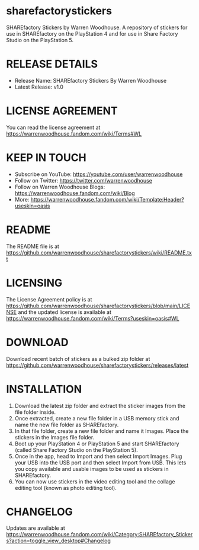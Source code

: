 # sharefactorystickers
SHAREfactory Stickers by Warren Woodhouse. A repository of stickers for use in SHAREfactory on the PlayStation 4 and for use in Share Factory Studio on the PlayStation 5.

# RELEASE DETAILS
* Release Name: SHAREfactory Stickers By Warren Woodhouse
* Latest Release: v1.0

# LICENSE AGREEMENT
You can read the license agreement at https://warrenwoodhouse.fandom.com/wiki/Terms#WL

# KEEP IN TOUCH
* Subscribe on YouTube: https://youtube.com/user/warrenwoodhouse
* Follow on Twitter: https://twitter.com/warrenwoodhouse
* Follow on Warren Woodhouse Blogs: https://warrenwoodhouse.fandom.com/wiki/Blog
* More: https://warrenwoodhouse.fandom.com/wiki/Template:Header?useskin=oasis

# README
The README file is at https://github.com/warrenwoodhouse/sharefactorystickers/wiki/README.txt

# LICENSING
The License Agreement policy is at https://github.com/warrenwoodhouse/sharefactorystickers/blob/main/LICENSE and the updated license is available at https://warrenwoodhouse.fandom.com/wiki/Terms?useskin=oasis#WL

# DOWNLOAD
Download recent batch of stickers as a bulked zip folder at https://github.com/warrenwoodhouse/sharefactorystickers/releases/latest

# INSTALLATION
1. Download the latest zip folder and extract the sticker images from the file folder inside.
2. Once extracted, create a new file folder in a USB memory stick and name the new file folder as SHAREfactory.
3. In that file folder, create a new file folder and name it Images. Place the stickers in the Images file folder.
4. Boot up your PlayStation 4 or PlayStation 5 and start SHAREfactory (called Share Factory Studio on the PlayStation 5).
5. Once in the app, head to Import and then select Import Images. Plug your USB into the USB port and then select Import from USB. This lets you copy available and usable images to be used as stickers in SHAREfactory.
6. You can now use stickers in the video editing tool and the collage editing tool (known as photo editing tool).

# CHANGELOG
Updates are available at https://warrenwoodhouse.fandom.com/wiki/Category:SHAREfactory_Stickers?action=toggle_view_desktop#Changelog
